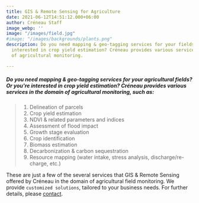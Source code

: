 ```yaml
---
title: GIS & Remote Sensing for Agriculture
date: 2021-06-12T14:51:12.000+06:00
author: Créneau Staff
image_webp: ''
image: "/images/field.jpg"
#image: "/images/backgrounds/plants.png"
description: Do you need mapping & geo-tagging services for your fields? Or you're
  interested in crop yield estimation? Créneau provides various services in the domain
  of agricultural monitoring.

---
```

##### Do you need mapping & geo-tagging services for your agricultural fields? Or you're interested in crop yield estimation? Créneau provides various services in the domain of agricultural monitoring, such as:

> 1. Delineation of parcels
> 2. Crop yield estimation
> 3. NDVI & related parameters and indices
> 4. Assessment of flood impact
> 5. Growth stage evaluation
> 6. Crop identification
> 7. Biomass estimation
> 8. Decarbonization & carbon sequestration
> 9. Resource mapping (water intake, stress analysis, discharge/re-charge, etc.)

These are just a few of the several services that GIS & Remote Sensing offered by Créneau in the domain of agricultural field monitoring. We provide `customized solutions`, tailored to your business needs. For further details, please [contact](/#contact).
 <!--

### STEP-1 : Hugo installation

Check this link below for install hugo on your computer.
[hugo install documentation](https://gohugo.io/getting-started/installing/)

### STEP-2 : Create your project

Hugo provides a `new` command to create a new website.

    hugo new site <new_project>

### STEP-3 : Install the theme

Run this command

    hugo new site meghna-hugo

and then go to the themes folder inside of meghna-hugo folder. You can also use this command `cd meghna-hugo/themes` for going to this folder.
Then run the command

    git clone git@github.com:themefisher/meghna-hugo.git

Alternatively, you can [download the theme as .zip](https://github.com/themefisher/meghna-hugo/archive/master.zip) file and extract it in the `themes` directory

After that you need to go to the `meghna-hugo/exampleSite` folder and copy or cut all the elements, and now go back to the root folder and paste it here.

open the command prompt again and run `cd ../` command for go back to the root folder.

### STEP-4 : Host locally

Launching the website locally by using the following command:

    hugo serve

Go to `http://localhost:1313`

Or you can check this video documentation for installing this template:
{{< youtube 3O3qvDoVp5g >}}

### STEP-5 : Basic configuration

When building the website, you can set a theme by using `--theme` option. However, we suggest you modify the configuration file (`config.toml`) and set the theme as the default.

```toml
# Change the default theme to be use when building the site with Hugo
theme = "meghna-hugo"
```

### STEP-6 : Create your first content pages

    hugo new blog/post-name.md

### STEP-7 : Build the website

When your site is ready to deploy, run the following command:

    hugo

    # You can also create a minified version by using this command:
    hugo--minify

A `public` folder will be generated, containing all static content and assets for your website. It can now be deployed on any web server. -->

